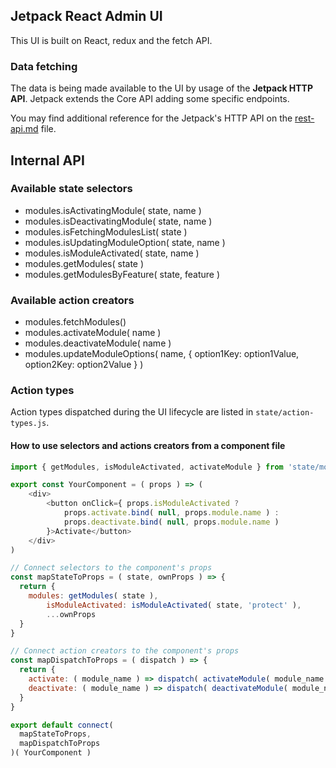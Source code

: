 
## Jetpack React Admin UI

This UI is built on React, redux and the fetch API.

### Data fetching

The data is being made available to the UI by usage of the **Jetpack HTTP API**.
Jetpack extends the Core API adding some specific endpoints.

You may find additional reference for the Jetpack's HTTP API on the [rest-api.md](../../rest-api.md) file.

## Internal API

### Available state selectors


* modules.isActivatingModule( state, name )
* modules.isDeactivatingModule( state, name )
* modules.isFetchingModulesList( state )
* modules.isUpdatingModuleOption( state, name )
* modules.isModuleActivated( state, name )
* modules.getModules( state )
* modules.getModulesByFeature( state, feature )


### Available action creators

* modules.fetchModules()
* modules.activateModule( name )
* modules.deactivateModule( name )
* modules.updateModuleOptions( name, { option1Key: option1Value, option2Key: option2Value } )

### Action types

Action types dispatched during the UI lifecycle are listed in `state/action-types.js`.

#### How to use selectors and actions creators from a component file

```javascript
import { getModules, isModuleActivated, activateModule } from 'state/modules';

export const YourComponent = ( props ) => (
	<div>
		<button onClick={ props.isModuleActivated ?
			props.activate.bind( null, props.module.name ) :
			props.deactivate.bind( null, props.module.name )
		}>Activate</button>
	</div>
)

// Connect selectors to the component's props
const mapStateToProps = ( state, ownProps ) => {
  return {
    modules: getModules( state ),
		isModuleActivated: isModuleActivated( state, 'protect' ),
		...ownProps
  }
}

// Connect action creators to the component's props
const mapDispatchToProps = ( dispatch ) => {
  return {
    activate: ( module_name ) => dispatch( activateModule( module_name ) )
    deactivate: ( module_name ) => dispatch( deactivateModule( module_name ) )
  }
}

export default connect(
  mapStateToProps,
  mapDispatchToProps
)( YourComponent )
```
